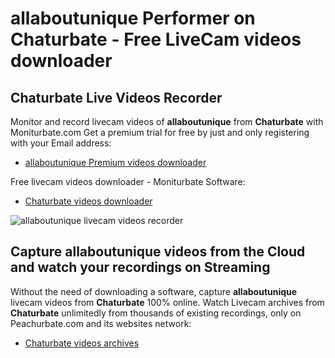 # allaboutunique Performer on Chaturbate - Free LiveCam videos downloader

## Chaturbate Live Videos Recorder

Monitor and record livecam videos of **allaboutunique** from **Chaturbate** with Moniturbate.com
Get a premium trial for free by just and only registering with your Email address:
* [allaboutunique Premium videos downloader](https://moniturbate.com/request-demo-licence-key.html)

Free livecam videos downloader - Moniturbate Software:
* [Chaturbate videos downloader](https://moniturbate.com/moniturbate-download-software.html)

![allaboutunique livecam videos recorder](https://peachurnet.com/templates/moniturbate-software.png)


## Capture allaboutunique videos from the Cloud and watch your recordings on Streaming

Without the need of downloading a software, capture **allaboutunique** livecam videos from **Chaturbate** 100% online.
Watch Livecam archives from **Chaturbate** unlimitedly from thousands of existing recordings, only on Peachurbate.com and its websites network:
* [Chaturbate videos archives](https://peachurnet.com/)